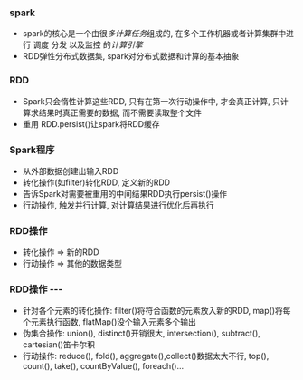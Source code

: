 ### spark
- spark的核心是一个由很*多计算任务*组成的, 在多个工作机器或者计算集群中进行 调度 分发 以及监控 的*计算引擎*
- RDD弹性分布式数据集, spark对分布式数据和计算的基本抽象
### RDD
- Spark只会惰性计算这些RDD, 只有在第一次行动操作中, 才会真正计算, 只计算求结果时真正需要的数据, 而不需要读取整个文件
- 重用 RDD.persist()让spark将RDD缓存
### Spark程序
- 从外部数据创建出输入RDD
- 转化操作(如filter)转化RDD, 定义新的RDD
- 告诉Spark对需要被重用的中间结果RDD执行persist()操作
- 行动操作, 触发并行计算, 对计算结果进行优化后再执行
### RDD操作
- 转化操作 => 新的RDD
- 行动操作 => 其他的数据类型
### RDD操作 ---
- 针对各个元素的转化操作: filter()将符合函数的元素放入新的RDD, map()将每个元素执行函数, flatMap()没个输入元素多个输出
- 伪集合操作: union(), distinct()开销很大, intersection(), subtract(), cartesian()笛卡尔积
- 行动操作: reduce(), fold(), aggregate(),collect()数据太大不行, top(), count(), take(), countByValue(), foreach()...
